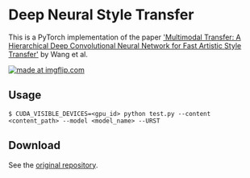 # Deep Neural Style Transfer
This is a PyTorch implementation of the paper ['Multimodal Transfer: A Hierarchical Deep Convolutional Neural Network for Fast Artistic Style Transfer'](https://arxiv.org/abs/1612.01895) by Wang et al.

<a href="https://imgflip.com/gif/2dnl11"><img src="https://i.imgflip.com/2dnl11.gif" title="made at imgflip.com"/></a>

## Usage
```
$ CUDA_VISIBLE_DEVICES=<gpu_id> python test.py --content <content_path> --model <model_name> --URST
```

## Download
See the [original repository](https://github.com/FeliMe/multimodal_style_transfer).
